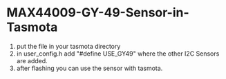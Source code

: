 # MAX44009-GY-49-Sensor-in-Tasmota

1. put the file in your tasmota directory
2. in user_config.h add  "#define USE_GY49" where the other I2C Sensors are added.
3. after flashing you can use the sensor with tasmota.
